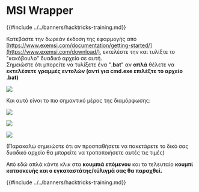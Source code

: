 # MSI Wrapper

{{#include ../../banners/hacktricks-training.md}}

Κατεβάστε την δωρεάν έκδοση της εφαρμογής από [https://www.exemsi.com/documentation/getting-started/](https://www.exemsi.com/download/), εκτελέστε την και τυλίξτε το "κακόβουλο" δυαδικό αρχείο σε αυτή.\
Σημειώστε ότι μπορείτε να τυλίξετε ένα "**.bat**" αν **απλά** θέλετε να **εκτελέσετε** **γραμμές εντολών (αντί για cmd.exe επιλέξτε το αρχείο .bat)**

![](<../../images/image (417).png>)

Και αυτό είναι το πιο σημαντικό μέρος της διαμόρφωσης:

![](<../../images/image (312).png>)

![](<../../images/image (346).png>)

![](<../../images/image (1072).png>)

(Παρακαλώ σημειώστε ότι αν προσπαθήσετε να πακετάρετε το δικό σας δυαδικό αρχείο θα μπορείτε να τροποποιήσετε αυτές τις τιμές)

Από εδώ απλά κάντε κλικ στα **κουμπιά επόμενου** και το τελευταίο **κουμπί κατασκευής και ο εγκαταστάτης/τύλιγμά σας θα παραχθεί.**

{{#include ../../banners/hacktricks-training.md}}
